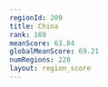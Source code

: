```yaml
---
regionId: 209
title: China
rank: 169
meanScore: 63.84
globalMeanScore: 69.21
numRegions: 220
layout: region_score
---
```

